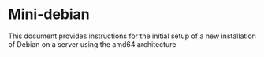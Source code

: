 # Mini-debian
This document provides instructions for the initial setup of a new installation of Debian on a server using the amd64 architecture
